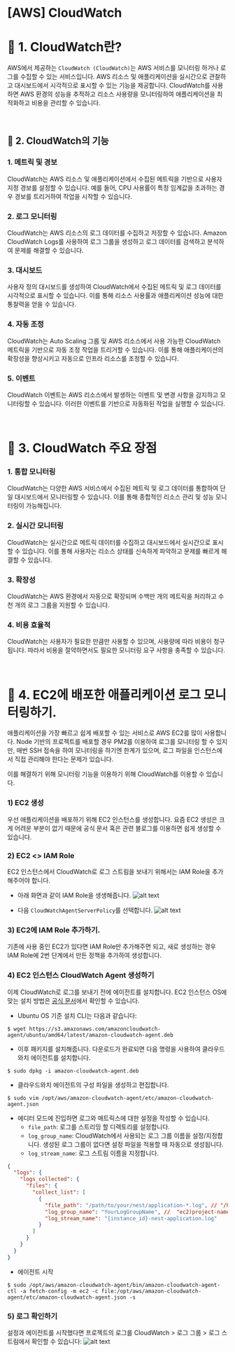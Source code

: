 # [AWS] CloudWatch

# 📍 1. CloudWatch란?

AWS에서 제공하는 `CloudWatch (CloudWatch)`는 AWS 서비스를 모니터링 하거나 로그를 수집할 수 있는 서비스입니다. AWS 리소스 및 애플리케이션을 실시간으로 관찰하고 대시보드에서 시각적으로 표시할 수 있는 기능을 제공합니다. CloudWatch를 사용하면 AWS 환경의 성능을 추적하고 리소스 사용량을 모니터링하여 애플리케이션을 최적화하고 비용을 관리할 수 있습니다.

<br>

## 📍 2. CloudWatch의 기능

### 1. 메트릭 및 경보

CloudWatch는 AWS 리소스 및 애플리케이션에서 수집된 메트릭을 기반으로 사용자 지정 경보를 설정할 수 있습니다. 예를 들어, CPU 사용률이 특정 임계값을 초과하는 경우 경보를 트리거하여 작업을 시작할 수 있습니다.

### 2. 로그 모니터링

CloudWatch는 AWS 리소스의 로그 데이터를 수집하고 저장할 수 있습니다. Amazon CloudWatch Logs를 사용하여 로그 그룹을 생성하고 로그 데이터를 검색하고 분석하여 문제를 해결할 수 있습니다.

### 3. 대시보드

사용자 정의 대시보드를 생성하여 CloudWatch에서 수집된 메트릭 및 로그 데이터를 시각적으로 표시할 수 있습니다. 이를 통해 리소스 사용률과 애플리케이션 성능에 대한 통찰력을 얻을 수 있습니다.

### 4. 자동 조정

CloudWatch는 Auto Scaling 그룹 및 AWS 리소스에서 사용 가능한 CloudWatch 메트릭을 기반으로 자동 조정 작업을 트리거할 수 있습니다. 이를 통해 애플리케이션의 확장성을 향상시키고 자동으로 인프라 리소스를 조정할 수 있습니다.

### 5. 이벤트

CloudWatch 이벤트는 AWS 리소스에서 발생하는 이벤트 및 변경 사항을 감지하고 모니터링할 수 있습니다. 이러한 이벤트를 기반으로 자동화된 작업을 실행할 수 있습니다.

<br>

# 📍 3. CloudWatch 주요 장점

### 1. 통합 모니터링

CloudWatch는 다양한 AWS 서비스에서 수집된 메트릭 및 로그 데이터를 통합하여 단일 대시보드에서 모니터링할 수 있습니다. 이를 통해 종합적인 리소스 관리 및 성능 모니터링이 가능해집니다.

### 2. 실시간 모니터링

CloudWatch는 실시간으로 메트릭 데이터를 수집하고 대시보드에서 실시간으로 표시할 수 있습니다. 이를 통해 사용자는 리소스 상태를 신속하게 파악하고 문제를 빠르게 해결할 수 있습니다.

### 3. 확장성

CloudWatch는 AWS 환경에서 자동으로 확장되며 수백만 개의 메트릭을 처리하고 수천 개의 로그 그룹을 지원할 수 있습니다.

### 4. 비용 효율적

CloudWatch는 사용자가 필요한 만큼만 사용할 수 있으며, 사용량에 따라 비용이 청구됩니다. 따라서 비용을 절약하면서도 필요한 모니터링 요구 사항을 충족할 수 있습니다.

<br>

# 📍 4. EC2에 배포한 애플리케이션 로그 모니터링하기.

애플리케이션을 가장 빠르고 쉽게 배포할 수 있는 서비스로 AWS EC2를 많이 사용합니다. Node 기반의 프로젝트를 배포할 경우 PM2를 이용하여 로그를 모니터링 할 수 있지만, 매번 SSH 접속을 하여 모니터링을 하기엔 한계가 있으며, 로그 파일을 인스턴스에서 직접 관리해야 한다는 문제가 있습니다.

이를 해결하기 위해 모니터링 기능을 이용하기 위해 CloudWatch를 이용할 수 있습니다.

### 1) EC2 생성

우선 애플리케이션을 배포하기 위해 EC2 인스턴스를 생성합니다. 요즘 EC2 생성은 크게 어려운 부분이 없기 때문에 공식 문서 혹은 관련 블로그를 이용하면 쉽게 생성할 수 있습니다.

### 2) EC2 <> IAM Role

EC2 인스턴스에서 CloudWatch로 로그 스트림을 보내기 위해서는 IAM Role을 추가해주어야 합니다.

- 아래 화면과 같이 IAM Role을 생생해줍니다. ![alt text](create-iam-role.png)

- 다음 `CloudWatchAgentServerPolicy`를 선택합니다. ![alt text](cloudwatch-agent-role.png)

### 3) EC2에 IAM Role 추가하기.

기존에 사용 중인 EC2가 있다면 IAM Role만 추가해주면 되고, 새로 생성하는 경우 IAM Role에 2번 단계에서 만든 정책을 추가하여 생성합니다.

### 4) EC2 인스턴스 CloudWatch Agent 생성하기

이제 CloudWatch로 로그를 보내기 전에 에이전트를 설치합니다. EC2 인스턴스 OS에 맞는 설치 방법은 [공식 문서](https://docs.aws.amazon.com/AmazonCloudWatch/latest/monitoring/download-cloudwatch-agent-commandline.html)에서 확인할 수 있습니다.

- Ubuntu OS 기준 설치 CLI는 다음과 같습니다:

```SHELL
$ wget https://s3.amazonaws.com/amazoncloudwatch-agent/ubuntu/amd64/latest/amazon-cloudwatch-agent.deb
```

- 이후 패키지를 설치해줍니다. 다운로드가 완료되면 다음 명령을 사용하여 클라우드와치 에이전트를 설치합니다.

```SHELL
$ sudo dpkg -i amazon-cloudwatch-agent.deb
```

- 클라우드와치 에이전트의 구성 파일을 생성하고 편집합니다.

```SHELL
$ sudo vim /opt/aws/amazon-cloudwatch-agent/etc/amazon-cloudwatch-agent.json
```

- 에디터 모드에 진입하면 로그와 매트릭스에 대한 설정을 작성할 수 있습니다.
  - `file_path`: 로그를 스트리밍 할 디렉토리를 설정합니다.
  - `log_group_name`: CloudWatch에서 사용되는 로그 그룹 이름을 설정/지정합니다. 생성된 로그 그룹이 없다면 설정 파일을 적용할 때 자동으로 생성됩니다.
  - `log_stream_name`: 로그 스트림 이름을 지정합니다.

```JSON
{
  "logs": {
    "logs_collected": {
      "files": {
        "collect_list": [
          {
            "file_path": "/path/to/your/nest/application-*.log", // "/home/ubuntu/logs/info/*.info.log"
            "log_group_name": "YourLogGroupName", //  "ec2)project-name-logs"
            "log_stream_name": "{instance_id}-nest-application.log"
          }
        ]
      }
    }
  }
}
```

- 에이전트 시작

```SHELL
$ sudo /opt/aws/amazon-cloudwatch-agent/bin/amazon-cloudwatch-agent-ctl -a fetch-config -m ec2 -c file:/opt/aws/amazon-cloudwatch-agent/etc/amazon-cloudwatch-agent.json -s
```

### 5) 로그 확인하기

설정과 에이전트를 시작했다면 프로젝트의 로그를 CloudWatch > 로그 그룹 > 로그 스트림에서 확인할 수 있습니다: ![alt text](cloudwatch-logstream.png)
